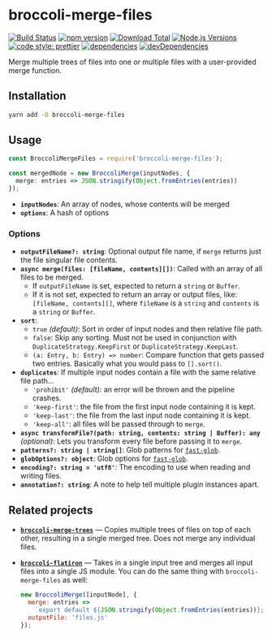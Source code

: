 # broccoli-merge-files

[![Build Status](https://travis-ci.org/buschtoens/broccoli-merge-files.svg)](https://travis-ci.org/buschtoens/broccoli-merge-files)
[![npm version](https://badge.fury.io/js/broccoli-merge-files.svg)](http://badge.fury.io/js/broccoli-merge-files)
[![Download Total](https://img.shields.io/npm/dt/broccoli-merge-files.svg)](http://badge.fury.io/js/broccoli-merge-files)
[![Node.js Versions](https://img.shields.io/badge/Node.js%20Versions-%5E10.1.0-blue.svg?logo=Node.js)](https://travis-ci.org/buschtoens/broccoli-merge-files)
[![code style: prettier](https://img.shields.io/badge/code_style-prettier-ff69b4.svg)](https://github.com/prettier/prettier)
[![dependencies](https://img.shields.io/david/buschtoens/broccoli-merge-files.svg)](https://david-dm.org/buschtoens/broccoli-merge-files)
[![devDependencies](https://img.shields.io/david/dev/buschtoens/broccoli-merge-files.svg)](https://david-dm.org/buschtoens/broccoli-merge-files)

Merge multiple trees of files into one or multiple files with a user-provided
merge function.

## Installation

```bash
yarn add -D broccoli-merge-files
```

## Usage

```ts
const BroccoliMergeFiles = require('broccoli-merge-files');

const mergedNode = new BroccoliMerge(inputNodes, {
  merge: entries => JSON.stringify(Object.fromEntries(entries))
});
```

- **`inputNodes`**: An array of nodes, whose contents will be merged
- **`options`**: A hash of options

### Options

- **`outputFileName?: string`**: Optional output file name, if `merge` returns
  just the file singular file contents.
- **`async merge(files: [fileName, contents][])`**: Called with an array of all
  files to be merged.
  - If `outputFileName` is set, expected to return a `string` or `Buffer`.
  - If it is not set, expected to return an array or output files, like:
    `[fileName, contents][]`, where `fileName` is a `string` and `contents` is a
    `string` or `Buffer`.
- **`sort`**:
  - `true` _(default)_: Sort in order of input nodes and then relative file
    path.
  - `false`: Skip any sorting. Must not be used in conjunction with
    `DuplicateStrategy.KeepFirst` or `DuplicateStrategy.KeepLast`.
  - `(a: Entry, b: Entry) => number`: Compare function that gets
    passed two entries. Basically what you would pass to `[].sort()`.
- **`duplicates`**: If multiple input nodes contain a file with the same
  relative file path...
  - `'prohibit'` _(default)_: an error will be thrown and the pipeline crashes.
  - `'keep-first'`: the file from the first input node containing it is kept.
  - `'keep-last'`: the file from the last input node containing it is kept.
  - `'keep-all'`: all files will be passed through to `merge`.
- **`async transformFile?(path: string, contents: string | Buffer): any`**
  _(optional)_: Lets you transform every file before passing it to `merge`.
- **`patterns?: string | string[]`**: Glob patterns for
  [`fast-glob`](https://github.com/mrmlnc/fast-glob/#patterns).
- **`globOptions?: object`**: Glob options for
  [`fast-glob`](https://github.com/mrmlnc/fast-glob/#options-1).
- **`encoding?: string = 'utf8'`**: The encoding to use when reading and writing
  files.
- **`annotation?: string`**: A note to help tell multiple plugin instances apart.

## Related projects

- **[`broccoli-merge-trees`](https://github.com/broccolijs/broccoli-merge-trees)**
  — Copies multiple trees of files on top of each other, resulting in a single
  merged tree. Does not merge any individual files.
- **[`broccoli-flatiron`](https://github.com/buschtoens/broccoli-flatiron)**
  — Takes in a single input tree and merges all input files into a single JS
  module. You can do the same thing with `broccoli-merge-files` as well:

  ```js
  new BroccoliMerge([inputNode], {
    merge: entries =>
      `export default ${JSON.stringify(Object.fromEntries(entries))};`,
    outputFile: 'files.js'
  });
  ```
